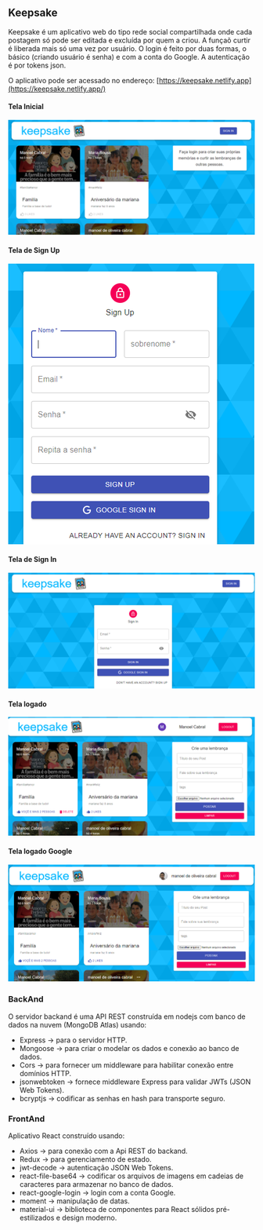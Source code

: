 ## Keepsake

Keepsake é um aplicativo web do tipo rede social compartilhada onde cada postagem só pode ser editada e excluída por quem a criou. A funçaõ curtir é liberada mais só uma vez por usuário. O login é feito por duas formas, o básico (criando usuário é senha) e com a conta do Google. A autenticação é por tokens json.
 
 O aplicativo pode ser acessado no endereço: [https://keepsake.netlify.app](https://keepsake.netlify.app/)
 
#### Tela Inicial
<img src="https://github.com/ManoelCabral1/Prints/blob/main/telaInicial.png" alt="Tela inicial">

#### Tela de Sign Up
<img src="https://github.com/ManoelCabral1/Prints/blob/main/telaSignup.png" alt="Tela Sign Up">

#### Tela de Sign In 
<img src="https://github.com/ManoelCabral1/Prints/blob/main/telaLogin.png" alt="Tela Sign In">

#### Tela logado 
<img src="https://github.com/ManoelCabral1/Prints/blob/main/telaLogado.png" alt="Tela logado">

#### Tela logado Google
<img src="https://github.com/ManoelCabral1/Prints/blob/main/telaLogadoGoogle.png" alt="Tela logado Google">

### BackAnd

O servidor backand é uma API REST construída em nodejs com banco de dados na nuvem (MongoDB Atlas) usando:

* Express -> para o servidor HTTP.
* Mongoose -> para criar o modelar os dados e conexão ao banco de dados.
* Cors ->  para fornecer um middleware para habilitar conexão entre domínios HTTP.
* jsonwebtoken -> fornece middleware Express para validar JWTs (JSON Web Tokens).
* bcryptjs -> codificar as senhas en hash para transporte seguro.

### FrontAnd
Aplicativo React construído usando:

* Axios -> para conexão com a Api REST do backand.
* Redux -> para gerenciamento de estado.
* jwt-decode -> autenticação JSON Web Tokens.
* react-file-base64 -> codificar os arquivos de imagens em cadeias de caracteres para armazenar no banco de dados.
* react-google-login -> login com a conta Google.
* moment -> manipulação de datas.
* material-ui -> biblioteca de componentes para React sólidos pré-estilizados e design moderno.
